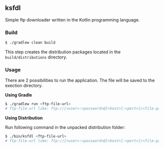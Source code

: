 ## ksfdl

Simple ftp downloader written in the Kotlin programming language.

### Build
```bash
$ ./gradlew clean build
```
This step creates the distribution packages located in the `build/distributions` directory.

### Usage

There are 2 possibilities to run the application. The file will be saved to the exection directory.

**Using Gradle** 

```bash
$ ./gradlew run <ftp-file-url>
# ftp-file-url like: ftp://[<user>:<password>@]<host>[:<port>]/<file-path>
```

**Using Distribution**

Run following command in the unpacked distribution folder:

```bash
$ ./bin/ksfdl <ftp-file-url>
# ftp-file-url like: ftp://[<user>:<password>@]<host>[:<port>]/<file-path>
```
